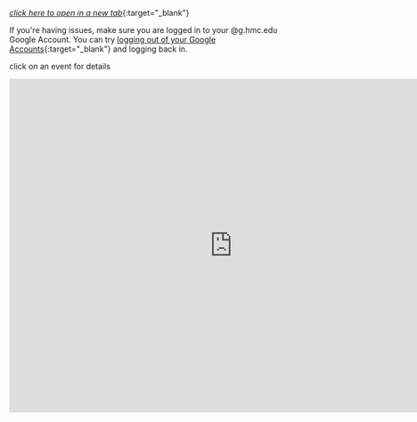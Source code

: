[*click here to open in a new tab*](https://calendar.google.com/calendar/embed?src=c_v1l2q0ce5rl2n4vqdv3dpuj2b4%40group.calendar.google.com&ctz=America%2FLos_Angeles&mode=AGENDA){:target="_blank"}

If you're having issues, make sure you are logged in to your @g.hmc.edu Google Account. You can try [logging out of your Google Accounts](https://www.google.com/accounts/Logout){:target="_blank"} and logging back in.

click on an event for details
<iframe src="https://calendar.google.com/calendar/embed?height=600&wkst=1&bgcolor=%23ffffff&ctz=America%2FLos_Angeles&src=Y192MWwycTBjZTVybDJuNHZxZHYzZHB1ajJiNEBncm91cC5jYWxlbmRhci5nb29nbGUuY29t&color=%23009688&mode=AGENDA&showNav=0&showDate=0&showPrint=0&showTabs=0&showCalendars=0&showTz=0&showTitle=0" style="border-width:0" width="800" height="600" frameborder="0" scrolling="no">
</iframe>